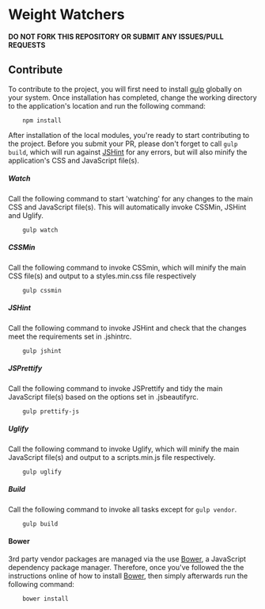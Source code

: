 # Weight Watchers

**DO NOT FORK THIS REPOSITORY OR SUBMIT ANY ISSUES/PULL REQUESTS**

## Contribute

To contribute to the project, you will first need to install [gulp](http://gulpjs.com) globally on your system. Once installation has completed, change the working directory to the application's location and run the following command:

```shell
    npm install
```

After installation of the local modules, you're ready to start contributing to the project. Before you submit your PR, please don't forget to call `gulp build`, which will run against [JSHint](http://jshint.com) for any errors, but will also minify the application's CSS and JavaScript file(s).

##### Watch
Call the following command to start 'watching' for any changes to the main CSS and JavaScript file(s). This will automatically invoke CSSMin, JSHint and Uglify.
```shell
    gulp watch
```

##### CSSMin
Call the following command to invoke CSSmin, which will minify the main CSS file(s) and output to a styles.min.css file respectively
```shell
    gulp cssmin
```

##### JSHint
Call the following command to invoke JSHint and check that the changes meet the requirements set in .jshintrc.
```shell
    gulp jshint
```

##### JSPrettify
Call the following command to invoke JSPrettify and tidy the main JavaScript file(s) based on the options set in .jsbeautifyrc.
```shell
    gulp prettify-js
```

##### Uglify
Call the following command to invoke Uglify, which will minify the main JavaScript file(s) and output to a scripts.min.js file respectively.
```shell
    gulp uglify
```

##### Build
Call the following command to invoke all tasks except for `gulp vendor`.
```shell
    gulp build
```

#### Bower

3rd party vendor packages are managed via the use [Bower](http://bower.io), a JavaScript dependency package manager. Therefore, once you've followed the the instructions online of how to install [Bower](http://bower.io), then simply afterwards run the following command:

```shell
    bower install
```
